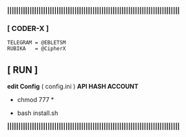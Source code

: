 **|||||||||||||||||||||||||||||||||||||||||||||||||||||||||||||||||||||||||||||**

### [ CODER-X ]

	TELEGRAM = @EBLETSM
	RUBIKA   = @CipherX

## [ RUN ] 

**edit Config** ( config.ini ) **API HASH ACCOUNT**

- chmod 777 *

- bash install.sh
	
**|||||||||||||||||||||||||||||||||||||||||||||||||||||||||||||||||||||||||||||**
